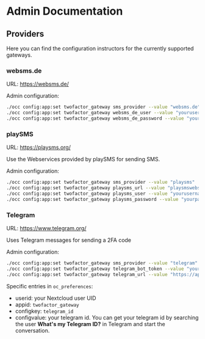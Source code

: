 # Admin Documentation

## Providers

Here you can find the configuration instructors for the currently supported gateways.

### websms.de
URL: https://websms.de/

Admin configuration:
```bash
./occ config:app:set twofactor_gateway sms_provider --value "websms.de"
./occ config:app:set twofactor_gateway websms_de_user --value "yourusername"
./occ config:app:set twofactor_gateway websms_de_password --value "yourpassword"
```

### playSMS
URL: https://playsms.org/

Use the Webservices provided by playSMS for sending SMS.

Admin configuration:
```bash
./occ config:app:set twofactor_gateway sms_provider --value "playsms"
./occ config:app:set twofactor_gateway playsms_url --value "playsmswebservicesurl"
./occ config:app:set twofactor_gateway playsms_user --value "yourusername"
./occ config:app:set twofactor_gateway playsms_password --value "yourpassword"
```

### Telegram
URL: https://www.telegram.org/

Uses Telegram messages for sending a 2FA code

Admin configuration:
```bash
./occ config:app:set twofactor_gateway sms_provider --value "telegram"
./occ config:app:set twofactor_gateway telegram_bot_token --value "your telegram bot api token"
./occ config:app:set twofactor_gateway telegram_url --value "https://api.telegram.org/bot"
```

Specific entries in `oc_preferences`:
- userid: your Nextcloud user UID
- appid: ``twofactor_gateway``
- configkey: ``telegram_id``
- configvalue: your telegram id. You can get your telegram id by searching the user <b>What's my Telegram ID?</b> in Telegram and start the conversation.
